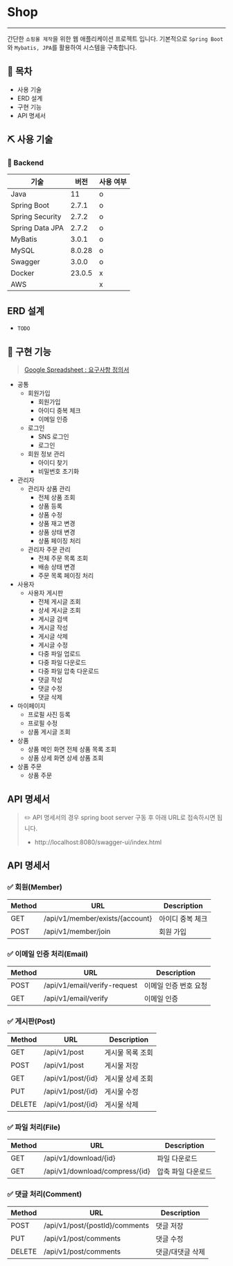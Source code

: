# Shop

---

간단한 `쇼핑몰 제작`을 위한 웹 애플리케이션 프로젝트 입니다.
기본적으로 `Spring Boot`와 `Mybatis, JPA`를 활용하여 시스템을 구축합니다.

## 📁 목차

- 사용 기술
- ERD 설계
- 구현 기능
- API 명세서

## ⛏ 사용 기술

### 📌 Backend
| 기술              | 버전    | 사용 여부 |
|-----------------|-------|------|
| Java            | 11    | o    |
| Spring Boot     | 2.7.1 | o    |
| Spring Security | 2.7.2 | o    |
| Spring Data JPA | 2.7.2 | o    |
| MyBatis         | 3.0.1 | o    |
| MySQL           | 8.0.28 | o    |
| Swagger         | 3.0.0 | o    |
| Docker          | 23.0.5 | x    |
| AWS             |       | x    |

## ERD 설계

- `TODO`

## 🎢 구현 기능

> [Google Spreadsheet : 요구사항 정의서](https://docs.google.com/spreadsheets/d/1Wppy4RiBwldQL77RcXoLq9OkdGnVFCzIv5TQO75fZl8/edit?usp=sharing) 

- 공통
  - 회원가입
    - 회원가입
    - 아이디 중복 체크
    - 이메일 인증
  - 로그인
    - SNS 로그인
    - 로그인
  - 회원 정보 관리
    - 아이디 찾기
    - 비밀번호 초기화
- 관리자
  - 관리자 상품 관리
    - 전체 상품 조회
    - 상품 등록
    - 상품 수정
    - 상품 재고 변경
    - 상품 상태 변경
    - 상품 페이징 처리
  - 관리자 주문 관리
    - 전체 주문 목록 조회
    - 배송 상태 변경
    - 주문 목록 페이징 처리
- 사용자
  - 사용자 게시판
    - 전체 게시글 조회
    - 상세 게시글 조회
    - 게시글 검색
    - 게시글 작성
    - 게시글 삭제
    - 게시글 수정
    - 다중 파일 업로드
    - 다중 파일 다운로드
    - 다중 파일 압축 다운로드
    - 댓글 작성
    - 댓글 수정
    - 댓글 삭제
- 마이페이지
  - 프로필 사진 등록
  - 프로필 수정
  - 상품 게시글 조회
- 상품
  - 상품 메인 화면 전체 상품 목록 조회
  - 상품 상세 화면 상세 상품 조회
- 상품 주문
  - 상품 주문

## API 명세서

> ✏️ API 명세서의 경우 spring boot server 구동 후 아래 URL로 접속하시면 됩니다.  
> - http://localhost:8080/swagger-ui/index.html

## API 명세서

### ✅ 회원(Member)

| Method | URL                            | Description |
|--------|--------------------------------|-------------|
| GET    | /api/v1/member/exists/{account} | 아이디 중복 체크   |
| POST   | /api/v1/member/join            | 회원 가입       |

### ✅ 이메일 인증 처리(Email)

| Method | URL                             | Description |
|-------|------------------------------|--------------|
| POST  | /api/v1/email/verify-request | 이메일 인증 번호 요청 |
| GET   | /api/v1/email/verify         | 이메일 인증       |

### ✅ 게시판(Post)

| Method | URL                            | Description |
|--------|--------------------------------|------------|
| GET    | /api/v1/post                   | 게시물 목록 조회  |
| POST   | /api/v1/post                   | 게시물 저장     |
| GET    | /api/v1/post/{id}              | 게시물 상세 조회  |
| PUT    | /api/v1/post/{id}              | 게시물 수정     |
| DELETE | /api/v1/post/{id}              | 게시물 삭제     |

### ✅ 파일 처리(File)

| Method | URL                             | Description |
|-------|---------------------------------|-------------|
| GET   | /api/v1/download/{id}           | 파일 다운로드     |
| GET   | /api/v1/download/compress/{id}  | 압축 파일 다운로드  |

### ✅ 댓글 처리(Comment)

| Method | URL                            | Description |
|--------|--------------------------------|------------|
| POST   | /api/v1/post/{postId}/comments | 댓글 저장      |
| PUT    | /api/v1/post/comments          | 댓글 수정      |
| DELETE | /api/v1/post/comments          | 댓글/대댓글 삭제  |
